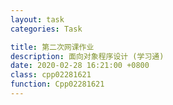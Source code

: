 ```yaml
---
layout: task
categories: Task

title: 第二次网课作业
description: 面向对象程序设计 (学习通)
date: 2020-02-28 16:21:00 +0800
class: cpp02281621
function: Cpp02281621
---
```


